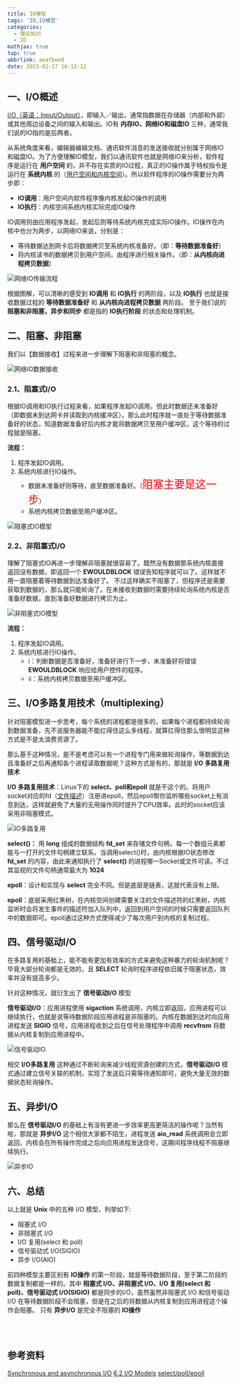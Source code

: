 ```yaml
---
title: IO模型
tags: 'IO,IO模型'
categories:
  - 理论知识
  - IO
mathjax: true
top: true
abbrlink: aeafbee0
date: 2023-02-17 16:13:12
---
```


## 一、I/O概述

[I/O（英语：Input/Output）](https://zh.wikipedia.org/zh-cn/I/O)，即输入／输出，通常指数据在存储器（内部和外部）或其他周边设备之间的输入和输出。IO有 **内存IO、网络IO和磁盘IO** 三种，通常我们说的IO指的是后两者。

从系统角度来看，编辑器编辑文档、通讯软件消息的发送接收就分别属于网络IO和磁盘IO。为了方便理解IO模型，我们以通讯软件也就是网络IO来分析，软件程序是运行在 **用户空间** 的，并不存在实质的IO过程，真正的IO操作属于特权指令是运行在 **系统内核** 的（[用户空间和内核空间](https://cmeng-cm.github.io/2023/02/17/theoretical-knowledge/virtual-memory/)）。所以软件程序的IO操作需要分为两步即：
* **IO调用**：用户空间内软件程序像内核发起IO操作的调用
* **IO执行**：内核空间系统内核实际完成IO操作

IO调用则由应用程序发起，发起后则等待系统内核完成实际IO操作。IO操作在内核中也分为两步，以网络IO来说，分别是：
* 等待数据达到网卡后将数据拷贝至系统内核准备好。（即：**等待数据准备好**）
* 将内核读书的数据拷贝到用户空间，由程序进行相关操作。（即：**从内核向进程拷贝数据**）

![网络IO传输流程][网络IO传输流程]

根据图解，可以清晰的感受到 **IO调用** 和 **IO执行** 的两阶段，以及 **IO执行** 也就是接收数据过程的 **等待数据准备好** 和 **从内核向进程拷贝数据** 两阶段。
至于我们说的 **阻塞和非阻塞，异步和同步** 都是指的 **IO执行阶段** 的状态和处理机制。


## 二、阻塞、非阻塞

我们以【数据接收】过程来进一步理解下阻塞和非阻塞的概念。

![网络IO数据接收][网络IO数据接收]

### 2.1、阻塞式I/O
根据IO调用和IO执行过程来看，如果程序发起IO调用，但此时数据还未准备好（即数据未到达网卡并读取到内核缓冲区）。那么此时程序就一直处于等待数据准备好的状态，知道数据准备好后内核才能将数据拷贝至用户缓冲区。这个等待的过程就是阻塞。

**流程：**
1. 程序发起IO调用。
2. 系统内核进行IO操作。
    * 数据未准备好则等待，直至数据准备好。（<font color='red' size = 5>阻塞主要是这一步</font>）
    * 系统内核拷贝数据至用户缓冲区。

![阻塞式IO模型][阻塞式IO模型]

### 2.2、非阻塞式I/O
理解了阻塞式IO再进一步理解非阻塞就很容易了。既然没有数据那系统内核直接返回没有数据，即返回一个 **EWOULDBLOCK** 错误告知程序就可以了。这样就不用一直阻塞着等待数据到达准备好了。
不过这样确实不阻塞了，但程序还是需要获取到数据的，那么就只能轮询了。在未接收到数据时需要持续轮询系统内核是否准备好数据，直到准备好数据进行拷贝为止。

![非阻塞式IO模型][非阻塞式IO模型]

**流程：**
1. 程序发起IO调用。
2. 系统内核进行IO操作。
    * i：判断数据是否准备好，准备好进行下一步，未准备好将错误 **EWOULDBLOCK** 响应给用户控件的程序。
    * ii：系统内核拷贝数据至用户缓冲区。

## 三、I/O多路复用技术（multiplexing）
针对阻塞模型进一步思考，每个系统的进程都是很多的，如果每个进程都持续轮询到数据准备，先不说服务器能不能扛得住这么多线程，就算扛得住那么很明显这种方式是不是太浪费资源了。

那么基于这种情况，是不是考虑可以有一个进程专门用来做轮询操作，等数据到达且准备好之后再通知各个进程读取数据呢？这种方式是有的，那就是 **I/O 多路复用技术**

**I/O 多路复用技术**：Linux下的 **select、poll和epoll** 就是干这个的。将用户socket对应的fd（[文件描述](https://zh.wikipedia.org/wiki/%E6%96%87%E4%BB%B6%E6%8F%8F%E8%BF%B0%E7%AC%A6)）注册进epoll，然后epoll帮你监听哪些socket上有消息到达，这样就避免了大量的无用操作同时提升了CPU效率。此时的socket应该采用非阻塞模式。

![IO多路复用][IO多路复用]


**select()：** 用 **long** 组成的数据结构 **fd_set** 来存储文件句柄，每一个数组元素都能与一打开的文件句柄建立联系。当调用select()时，由内核根据IO状态修改 **fd_set** 的内容，由此来通知执行了 **select()** 的进程哪一Socket或文件可读。不过其监视的文件句柄通常最大为 **1024**

**epoll**：设计和实现与 **select** 完全不同。但是底层是链表，这就代表没有上限。

**epoll**：底层采用红黑树，在内核空间创建需要关注的文件描述符的红黑树，内核监听时会将发生事件的描述符加入队列中，返回到用户空间的时候只需要返回队列中的数据即可。epoll通过这种方式使得减少了每次用户到内核的复制过程。

## 四、信号驱动I/O
在多路复用的基础上，能不能有更加有效率的方式来避免这种暴力的轮询机制呢？毕竟大部分轮询都是无效的，且 **SELECT** 轮询时程序进程依旧属于阻塞状态，效率并没有提高多少。

针对这种情况，就衍生出了 **信号驱动I/O** 模型

**信号驱动I/O**：应用进程使用 **sigaction** 系统调用，内核立即返回，应用进程可以继续执行，也就是说等待数据阶段应用进程是非阻塞的。内核在数据到达时向应用进程发送 **SIGIO** 信号，应用进程收到之后在信号处理程序中调用 **recvfrom** 将数据从内核复制到应用进程中。

![信号驱动IO][信号驱动IO]

相交 **I/O多路复用** 这种通过不断轮询来减少线程资源创建的方式，**信号驱动I/O** 模式通过建立信号关联的机制，实现了发送后只需等待通知即可，避免大量无效的数据状态轮询操作。

## 五、异步I/O
那么在 **信号驱动I/O** 的基础上有没有更进一步效率更高更简洁的操作呢？当然有啦，那就是 **异步I/O** 这个相信大家都不陌生，进程发送 **aio_read** 系统调用会立即返回，内核会在所有操作完成之后向应用进程发送信号，这期间程序线程不阻塞继续执行。

![异步IO][异步IO]

## 六、总结
以上就是 **Unix** 中的五种 I/O 模型，列举如下:
* 阻塞式 I/O
* 非阻塞式 I/O
* I/O 复用(select 和 poll)
* 信号驱动式 I/O(SIGIO)
* 异步 I/O(AIO)

前四种模型主要区别有 **IO操作** 的第一阶段，就是等待数据阶段，至于第二阶段的数据复制都是一样的。其中 **阻塞式 I/O、非阻塞式 I/O、I/O 复用(select 和 poll)、信号驱动式 I/O(SIGIO)** 都是同步的I/O，虽然虽然非阻塞式 I/O 和信号驱动 I/O 在等待数据阶段不会阻塞，但是在之后的将数据从内核复制到应用进程这个操作会阻塞。
只有 **异步I/O** 是完全不阻塞的 **IO操作**





</br></br><h2>参考资料</h2>

[Synchronous and asynchronous I/O](https://learn.microsoft.com/zh-cn/windows/win32/fileio/synchronous-and-asynchronous-i-o?redirectedfrom=MSDN)
[6.2 I/O Models](https://www.masterraghu.com/subjects/np/introduction/unix_network_programming_v1.3/ch06lev1sec2.html#ch06fig01)
[select/poll/epoll](https://www.kancloud.cn/luoyoub/network-programming/2234074)





























[网络IO传输流程]: https://raw.githubusercontent.com/cmeng-CM/image-hosting/master/img/theoretical_knowledge/网络IO传输流程.jpg

[网络IO数据接收]: https://raw.githubusercontent.com/cmeng-CM/image-hosting/master/img/theoretical_knowledge/网络IO数据接收.jpg

[阻塞式IO模型]: https://raw.githubusercontent.com/cmeng-CM/image-hosting/master/img/theoretical_knowledge/阻塞式IO模型.jpg

[非阻塞式IO模型]: https://raw.githubusercontent.com/cmeng-CM/image-hosting/master/img/theoretical_knowledge/非阻塞式IO模型.jpg

[IO多路复用]: https://raw.githubusercontent.com/cmeng-CM/image-hosting/master/img/theoretical_knowledge/IO多路复用.jpg

[信号驱动IO]: https://raw.githubusercontent.com/cmeng-CM/image-hosting/master/img/theoretical_knowledge/信号驱动IO.jpg

[异步IO]: https://raw.githubusercontent.com/cmeng-CM/image-hosting/master/img/theoretical_knowledge/异步IO.jpg